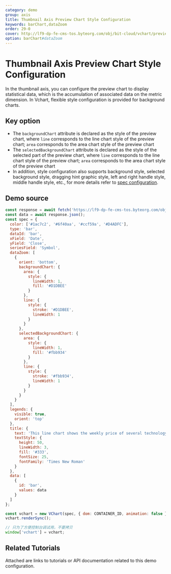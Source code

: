 ```yaml
---
category: demo
group: axis
title: Thumbnail Axis Preview Chart Style Configuration
keywords: barChart,dataZoom
order: 29-0
cover: http://lf9-dp-fe-cms-tos.byteorg.com/obj/bit-cloud/vchart/preview/data-zoom/preview-data.png
option: barChart#dataZoom
---
```


# Thumbnail Axis Preview Chart Style Configuration

In the thumbnail axis, you can configure the preview chart to display statistical data, which is the accumulation of associated data on the metric dimension. In Vchart, flexible style configuration is provided for background charts.

## Key option

- The `backgroundChart` attribute is declared as the style of the preview chart, where `line` corresponds to the line chart style of the preview chart; `area` corresponds to the area chart style of the preview chart
- The `selectedBackgroundChart` attribute is declared as the style of the selected part of the preview chart, where `line` corresponds to the line chart style of the preview chart; `area` corresponds to the area chart style of the preview chart
- In addition, style configuration also supports background style, selected background style, dragging hint graphic style, left and right handle style, middle handle style, etc., for more details refer to [spec configuration](../../option/barChart#dataZoom).

## Demo source

```javascript livedemo
const response = await fetch('https://lf9-dp-fe-cms-tos.byteorg.com/obj/bit-cloud/stocks.json');
const data = await response.json();
const spec = {
  color: ['#1ac7c2', '#6f40aa', '#ccf59a', '#D4ADFC'],
  type: 'bar',
  dataId: 'bar',
  xField: 'Date',
  yField: 'Close',
  seriesField: 'Symbol',
  dataZoom: [
    {
      orient: 'bottom',
      backgroundChart: {
        area: {
          style: {
            lineWidth: 1,
            fill: '#D1DBEE'
          }
        },
        line: {
          style: {
            stroke: '#D1DBEE',
            lineWidth: 1
          }
        }
      },
      selectedBackgroundChart: {
        area: {
          style: {
            lineWidth: 1,
            fill: '#fbb934'
          }
        },
        line: {
          style: {
            stroke: '#fbb934',
            lineWidth: 1
          }
        }
      }
    }
  ],
  legends: {
    visible: true,
    orient: 'top'
  },
  title: {
    text: 'This line chart shows the weekly price of several technology stocks in from 2016 to 2018 relative to each stock’s price on the highlighted date.',
    textStyle: {
      height: 50,
      lineWidth: 3,
      fill: '#333',
      fontSize: 25,
      fontFamily: 'Times New Roman'
    }
  },
  data: [
    {
      id: 'bar',
      values: data
    }
  ]
};

const vchart = new VChart(spec, { dom: CONTAINER_ID, animation: false });
vchart.renderSync();

// 只为了方便控制台调试用，不要拷贝
window['vchart'] = vchart;
```

## Related Tutorials

Attached are links to tutorials or API documentation related to this demo configuration.
